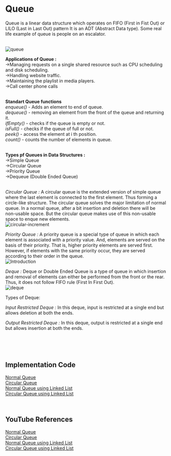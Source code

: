 # Queue

Queue is a linear data structure which operates on FIFO (First in Fist Out) or LILO (Last in Last Out) pattern
It is an ADT (Abstract Data type).
Some real life example of queue is people on an escalator.<br/><br/>


![queue](https://user-images.githubusercontent.com/83531337/157178300-a79365cf-7cee-4600-a41e-40ef8e234277.jpg)


**Applications of Queue :**<br/>
->Managing requests on a single shared resource such as CPU scheduling and disk scheduling.<br/>
->Handling website traffic.<br/>
->Maintaining the playlist in media players.<br/>
->Call center phone calls<br/><br/>


**Standart Queue functions**<br/>
*enqueue()* - Adds an element to end of queue.<br/>
*dequeue()* - removing an element from the front of the queue and returning it.<br/>
*ifEmpty()* - checks if the queue is empty or not.<br/>
*isFull()* - checks if the queue of full or not.<br/>
*peek()* -  access the element at i th position.<br/>
*count()* - counts the number of elements in queue.<br/><br/>


**Types pf Queues in Data Structures :**<br/>
->Simple Queue<br/>
->Circular Queue<br/>
->Priority Queue<br/>
->Dequeue (Double Ended Queue)<br/><br/>





*Circular Queue :* A circular queue is the extended version of simple queue where the last element is connected to the first element. Thus forming a circle-like structure. The circular queue solves the major limitation of normal queue. In a normal queue, after a bit insertion and deletion there will be non-usable space. But the circular queue makes use of this non-usable space to enque new elements.
<br/>
![circular-increment](https://user-images.githubusercontent.com/83531337/157182794-c20a45ef-7f76-490e-bab9-4db0510a03c0.jpg)


*Priority Queue :* A priority queue is a special type of queue in which each element is associated with a priority value. And, elements are served on the basis of their priority. That is, higher priority elements are served first. However, if elements with the same priority occur, they are served according to their order in the queue.
<br/>
![Introduction](https://user-images.githubusercontent.com/83531337/157182822-eebdf7f8-b0f4-4b1b-8b96-b3f72c5a9af3.jpg)

*Deque :* Deque or Double Ended Queue is a type of queue in which insertion and removal of elements can either be performed from the front or the rear. Thus, it does not follow FIFO rule (First In First Out).<br/>
![deque](https://user-images.githubusercontent.com/83531337/157182815-41965ff3-360c-48ed-a667-6d1c70d93c67.jpg)

Types of Deque:

*Input Restricted Deque :*
In this deque, input is restricted at a single end but allows deletion at both the ends.

*Output Restricted Deque :*
In this deque, output is restricted at a single end but allows insertion at both the ends.

<br>
<br>
<br>

## Implementation Code

[Normal Queue](https://github.com/Aashutosh0033/DSA-using-Cpp/edit/main/Queue/Normal_Queue.cpp)<br>
[Circular Queue](https://github.com/Aashutosh0033/DSA-using-Cpp/edit/main/Queue/Circular_Queue.cpp)<br>
[Normal Queue using Linked List](https://github.com/Aashutosh0033/DSA-using-Cpp/edit/main/Queue/Normal_Queue_LL.cpp)<br>
[Circular Queue using Linked List](https://github.com/Aashutosh0033/DSA-using-Cpp/edit/main/Queue/Circular_Queue_LL.cpp)<br>


<br>

## YouTube References

[Normal Queue](https://www.youtube.com/watch?v=wqKdRQ9nWvs&list=PLIY8eNdw5tW_zX3OCzX7NJ8bL1p6pWfgG&index=8)<br>
[Circular Queue](https://www.youtube.com/watch?v=KSvMGwc9dN8&list=PLIY8eNdw5tW_zX3OCzX7NJ8bL1p6pWfgG&index=9)<br>
[Normal Queue using Linked List](https://www.youtube.com/watch?v=a5k5dLk-650&list=PLIY8eNdw5tW_zX3OCzX7NJ8bL1p6pWfgG&index=63)<br>
[Circular Queue using Linked List](https://www.youtube.com/watch?v=HsJc7a6NoTE&list=PLIY8eNdw5tW_zX3OCzX7NJ8bL1p6pWfgG&index=64)<br>





